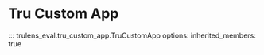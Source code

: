 # Tru Custom App

::: trulens_eval.tru_custom_app.TruCustomApp
    options:
      inherited_members: true
